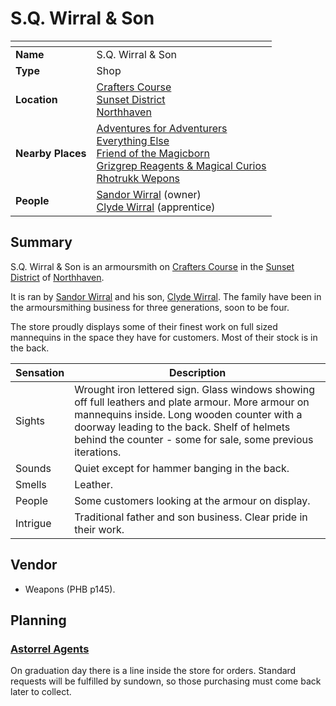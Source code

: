 # S.Q. Wirral & Son

| []() | |
| --- | --- |
| **Name** | S.Q. Wirral & Son |
| **Type** | Shop |
| **Location** | [Crafters Course](../../streets/crafters-course.md)<br />[Sunset District](../../districts/sunset-district.md)<br />[Northhaven](../../cities/northhaven.md) |
| **Nearby Places** | [Adventures for Adventurers](adventures-for-adventurers.md)<br />[Everything Else](everything-else.md)<br />[Friend of the Magicborn](friend-of-the-magicborn.md)<br />[Grizgrep Reagents & Magical Curios](grizgrep-reagents-and-magical-curios.md)<br />[Rhotrukk Wepons](rhotrukk-wepons.md) |
| **People** | [Sandor Wirral](../../../characters/sandor-wirral.md) (owner)<br />[Clyde Wirral](../../../characters/clyde-wirral.md) (apprentice) |

## Summary

S.Q. Wirral & Son is an armoursmith on [Crafters Course](../../streets/crafters-course.md) in the [Sunset District](../../districts/sunset-district.md) of [Northhaven](../../cities/northhaven.md).

It is ran by [Sandor Wirral](../../../characters/sandor-wirral.md) and his son, [Clyde Wirral](../../../characters/clyde-wirral.md). The family have been in the armoursmithing business for three generations, soon to be four.

The store proudly displays some of their finest work on full sized mannequins in the space they have for customers. Most of their stock is in the back.

| Sensation | Description |
| ---- | --- |
| Sights | Wrought iron lettered sign. Glass windows showing off full leathers and plate armour. More armour on mannequins inside. Long wooden counter with a doorway leading to the back. Shelf of helmets behind the counter - some for sale, some previous iterations. |
| Sounds | Quiet except for hammer banging in the back. |
| Smells | Leather. |
| People | Some customers looking at the armour on display. |
| Intrigue | Traditional father and son business. Clear pride in their work. |

## Vendor

- Weapons (PHB p145).

## Planning

### [Astorrel Agents](../../../campaigns/astorrel-agents.md)

On graduation day there is a line inside the store for orders. Standard requests will be fulfilled by sundown, so those purchasing must come back later to collect.
